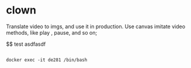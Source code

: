 # clown
Translate video to imgs, and use it in production. Use canvas imitate video methods, like play , pause, and so on;

 $$ test
asdfasdf
```

docker exec -it de281 /bin/bash

```
